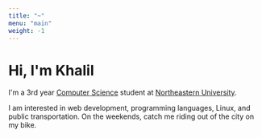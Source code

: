 ```yaml
---
title: "~"
menu: "main"
weight: -1
---
```



# Hi, I'm Khalil

I'm a 3rd year [Computer Science](https://xkcd.com/2030/) student at [Northeastern University](https://northeastern.edu).

I am interested in web development, programming languages, Linux, and public transportation. On the weekends, catch me riding out of the city on my bike.

